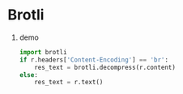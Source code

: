 # Brotli

1. demo

    ```python
    import brotli
    if r.headers['Content-Encoding'] == 'br':
        res_text = brotli.decompress(r.content)
    else:
        res_text = r.text()
    ```
